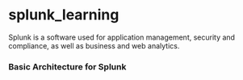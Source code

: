 # splunk_learning

Splunk is a software used for application management, security and compliance, as well as business and web analytics.

### Basic Architecture for Splunk

